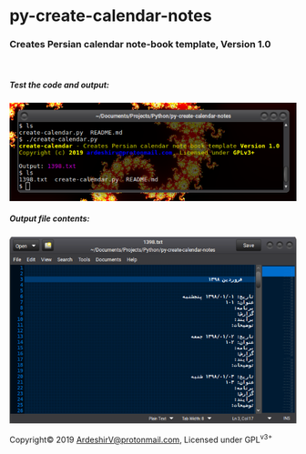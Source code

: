 # py-create-calendar-notes
<h3>Creates Persian calendar note-book template, Version 1.0</h3>
<br/>
<h5>Test the code and output:</h5>
<img alt="Test the code" src="https://raw.githubusercontent.com/ArdeshirV/py-create-calendar-notes/master/img/run-create-calendar.py.png">
<br/>
<h5>Output file contents:</h5>
<img alt="Output file contents" src="https://raw.githubusercontent.com/ArdeshirV/py-create-calendar-notes/master/img/1398.txt.png">
<br/>
<p>Copyright&copy; 2019 <a target="_blank" href="mailto:ardeshirv@protonmail.com">ArdeshirV@protonmail.com</a>, Licensed under GPL<sup>v3+</sup></p>
